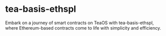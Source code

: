 # tea-basis-ethspl
Embark on a journey of smart contracts on TeaOS with tea-basis-ethspl, where Ethereum-based contracts come to life with simplicity and efficiency.
